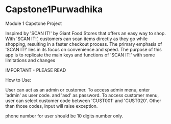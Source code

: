 # Capstone1Purwadhika
Module 1 Capstone Project

Inspired by 'SCAN IT!' by Giant Food Stores that offers an easy way to shop. With 'SCAN IT!’, customers can scan items directly as they go while shopping, resulting in a faster checkout process. The primary emphasis of 'SCAN IT!' lies in its focus on convenience and speed. The purpose of this app is to replicate the main keys and functions of 'SCAN IT!' with some limitations and changes 


IMPORTANT - PLEASE READ

How to Use:

User can act as an admin or customer. 
To access admin menu, enter 'admin' as user code. and 'asd' as password. 
To access customer menu, user can select customer code between 'CUST001' and 'CUST020'.
Other than those codes, input will raise exception.

phone number for user should be 10 digits number only.
